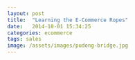 ```yaml
---
layout: post
title:  "Learning the E-Commerce Ropes"
date:   2014-10-01 15:34:25
categories: ecommerce
tags: sales
image: /assets/images/pudong-bridge.jpg
---
```


